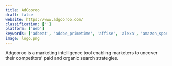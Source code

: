 ```yaml
---
title: AdGooroo
draft: false 
website: https://www.adgooroo.com/
classification: ['']
platform: ['Web']
keywords: ['adbeat', 'adobe_primetime', 'affise', 'alexa', 'amazon_sponsored_ads', 'apptweak', 'brandmentions', 'comscore', 'contify', 'dv_pinnacle', 'klue', 'likewise', 'markettrack_promotions', 'megalytic', 'mobile_action', 'optmyzr', 'pareto_quantic', 'phizzle', 'rivalfox', 'sensor_tower']
image: logo.png
---
```

Adgooroo is a marketing intelligence tool enabling marketers to uncover their competitors’ paid and organic search strategies.